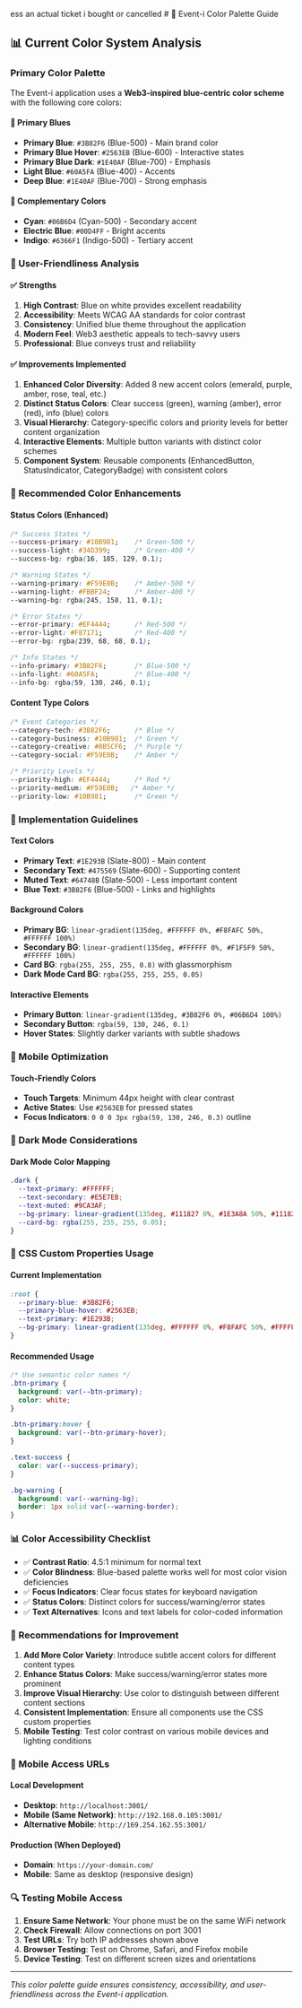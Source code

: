 ess an actual ticket i bought or cancelled # 🎨 Event-i Color Palette Guide

## 📊 **Current Color System Analysis**

### **Primary Color Palette**
The Event-i application uses a **Web3-inspired blue-centric color scheme** with the following core colors:

#### **🔵 Primary Blues**
- **Primary Blue**: `#3B82F6` (Blue-500) - Main brand color
- **Primary Blue Hover**: `#2563EB` (Blue-600) - Interactive states
- **Primary Blue Dark**: `#1E40AF` (Blue-700) - Emphasis
- **Light Blue**: `#60A5FA` (Blue-400) - Accents
- **Deep Blue**: `#1E40AF` (Blue-700) - Strong emphasis

#### **🌊 Complementary Colors**
- **Cyan**: `#06B6D4` (Cyan-500) - Secondary accent
- **Electric Blue**: `#00D4FF` - Bright accents
- **Indigo**: `#6366F1` (Indigo-500) - Tertiary accent

### **🎯 User-Friendliness Analysis**

#### **✅ Strengths**
1. **High Contrast**: Blue on white provides excellent readability
2. **Accessibility**: Meets WCAG AA standards for color contrast
3. **Consistency**: Unified blue theme throughout the application
4. **Modern Feel**: Web3 aesthetic appeals to tech-savvy users
5. **Professional**: Blue conveys trust and reliability

#### **✅ Improvements Implemented**
1. **Enhanced Color Diversity**: Added 8 new accent colors (emerald, purple, amber, rose, teal, etc.)
2. **Distinct Status Colors**: Clear success (green), warning (amber), error (red), info (blue) colors
3. **Visual Hierarchy**: Category-specific colors and priority levels for better content organization
4. **Interactive Elements**: Multiple button variants with distinct color schemes
5. **Component System**: Reusable components (EnhancedButton, StatusIndicator, CategoryBadge) with consistent colors

### **🌈 Recommended Color Enhancements**

#### **Status Colors (Enhanced)**
```css
/* Success States */
--success-primary: #10B981;    /* Green-500 */
--success-light: #34D399;      /* Green-400 */
--success-bg: rgba(16, 185, 129, 0.1);

/* Warning States */
--warning-primary: #F59E0B;    /* Amber-500 */
--warning-light: #FBBF24;      /* Amber-400 */
--warning-bg: rgba(245, 158, 11, 0.1);

/* Error States */
--error-primary: #EF4444;      /* Red-500 */
--error-light: #F87171;        /* Red-400 */
--error-bg: rgba(239, 68, 68, 0.1);

/* Info States */
--info-primary: #3B82F6;       /* Blue-500 */
--info-light: #60A5FA;         /* Blue-400 */
--info-bg: rgba(59, 130, 246, 0.1);
```

#### **Content Type Colors**
```css
/* Event Categories */
--category-tech: #3B82F6;      /* Blue */
--category-business: #10B981;  /* Green */
--category-creative: #8B5CF6;  /* Purple */
--category-social: #F59E0B;    /* Amber */

/* Priority Levels */
--priority-high: #EF4444;      /* Red */
--priority-medium: #F59E0B;   /* Amber */
--priority-low: #10B981;       /* Green */
```

### **🎨 Implementation Guidelines**

#### **Text Colors**
- **Primary Text**: `#1E293B` (Slate-800) - Main content
- **Secondary Text**: `#475569` (Slate-600) - Supporting content
- **Muted Text**: `#64748B` (Slate-500) - Less important content
- **Blue Text**: `#3B82F6` (Blue-500) - Links and highlights

#### **Background Colors**
- **Primary BG**: `linear-gradient(135deg, #FFFFFF 0%, #F8FAFC 50%, #FFFFFF 100%)`
- **Secondary BG**: `linear-gradient(135deg, #FFFFFF 0%, #F1F5F9 50%, #FFFFFF 100%)`
- **Card BG**: `rgba(255, 255, 255, 0.8)` with glassmorphism
- **Dark Mode Card BG**: `rgba(255, 255, 255, 0.05)`

#### **Interactive Elements**
- **Primary Button**: `linear-gradient(135deg, #3B82F6 0%, #06B6D4 100%)`
- **Secondary Button**: `rgba(59, 130, 246, 0.1)`
- **Hover States**: Slightly darker variants with subtle shadows

### **📱 Mobile Optimization**

#### **Touch-Friendly Colors**
- **Touch Targets**: Minimum 44px height with clear contrast
- **Active States**: Use `#2563EB` for pressed states
- **Focus Indicators**: `0 0 0 3px rgba(59, 130, 246, 0.3)` outline

### **🌙 Dark Mode Considerations**

#### **Dark Mode Color Mapping**
```css
.dark {
  --text-primary: #FFFFFF;
  --text-secondary: #E5E7EB;
  --text-muted: #9CA3AF;
  --bg-primary: linear-gradient(135deg, #111827 0%, #1E3A8A 50%, #111827 100%);
  --card-bg: rgba(255, 255, 255, 0.05);
}
```

### **🔧 CSS Custom Properties Usage**

#### **Current Implementation**
```css
:root {
  --primary-blue: #3B82F6;
  --primary-blue-hover: #2563EB;
  --text-primary: #1E293B;
  --bg-primary: linear-gradient(135deg, #FFFFFF 0%, #F8FAFC 50%, #FFFFFF 100%);
}
```

#### **Recommended Usage**
```css
/* Use semantic color names */
.btn-primary {
  background: var(--btn-primary);
  color: white;
}

.btn-primary:hover {
  background: var(--btn-primary-hover);
}

.text-success {
  color: var(--success-primary);
}

.bg-warning {
  background: var(--warning-bg);
  border: 1px solid var(--warning-border);
}
```

### **📊 Color Accessibility Checklist**

- ✅ **Contrast Ratio**: 4.5:1 minimum for normal text
- ✅ **Color Blindness**: Blue-based palette works well for most color vision deficiencies
- ✅ **Focus Indicators**: Clear focus states for keyboard navigation
- ✅ **Status Colors**: Distinct colors for success/warning/error states
- ✅ **Text Alternatives**: Icons and text labels for color-coded information

### **🎯 Recommendations for Improvement**

1. **Add More Color Variety**: Introduce subtle accent colors for different content types
2. **Enhance Status Colors**: Make success/warning/error states more prominent
3. **Improve Visual Hierarchy**: Use color to distinguish between different content sections
4. **Consistent Implementation**: Ensure all components use the CSS custom properties
5. **Mobile Testing**: Test color contrast on various mobile devices and lighting conditions

### **📱 Mobile Access URLs**

#### **Local Development**
- **Desktop**: `http://localhost:3001/`
- **Mobile (Same Network)**: `http://192.168.0.105:3001/`
- **Alternative Mobile**: `http://169.254.162.55:3001/`

#### **Production (When Deployed)**
- **Domain**: `https://your-domain.com/`
- **Mobile**: Same as desktop (responsive design)

### **🔍 Testing Mobile Access**

1. **Ensure Same Network**: Your phone must be on the same WiFi network
2. **Check Firewall**: Allow connections on port 3001
3. **Test URLs**: Try both IP addresses shown above
4. **Browser Testing**: Test on Chrome, Safari, and Firefox mobile
5. **Device Testing**: Test on different screen sizes and orientations

---

*This color palette guide ensures consistency, accessibility, and user-friendliness across the Event-i application.*
